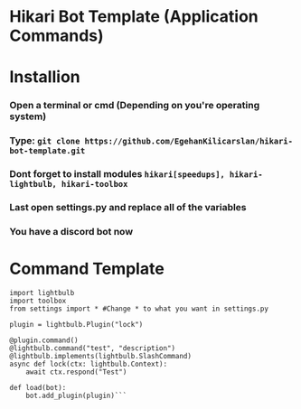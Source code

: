 # Hikari Bot Template (Application Commands)

# Installion
### Open a terminal or cmd (Depending on you're operating system)
### Type: ```git clone https://github.com/EgehanKilicarslan/hikari-bot-template.git```
### Dont forget to install modules ```hikari[speedups], hikari-lightbulb, hikari-toolbox```
### Last open settings.py and replace all of the variables
### You have a discord bot now

# Command Template
```import hikari
import lightbulb
import toolbox
from settings import * #Change * to what you want in settings.py

plugin = lightbulb.Plugin("lock")

@plugin.command()
@lightbulb.command("test", "description")
@lightbulb.implements(lightbulb.SlashCommand)
async def lock(ctx: lightbulb.Context):
    await ctx.respond("Test")

def load(bot):
    bot.add_plugin(plugin)```
